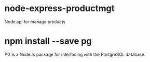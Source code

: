 # node-express-productmgt
Node api for manage products

# npm install --save pg
PG is a NodeJs package for interfacing with the PostgreSQL database.
